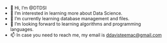 - 👋 Hi, I’m @DTDSI
- 👀 I’m interested in learning more about Data Science.
- 🌱 I’m currently learning database management and files.
- 💞️ I’m looking forward to learning algorithms and programming languages.
- 📫 In case you need to reach me, my email is ddavisteemac@gmail.com

<!---
DTDSI/DTDSI is a ✨ special ✨ repository because its `README.md` (this file) appears on your GitHub profile.
You can click the Preview link to take a look at your changes.
--->
